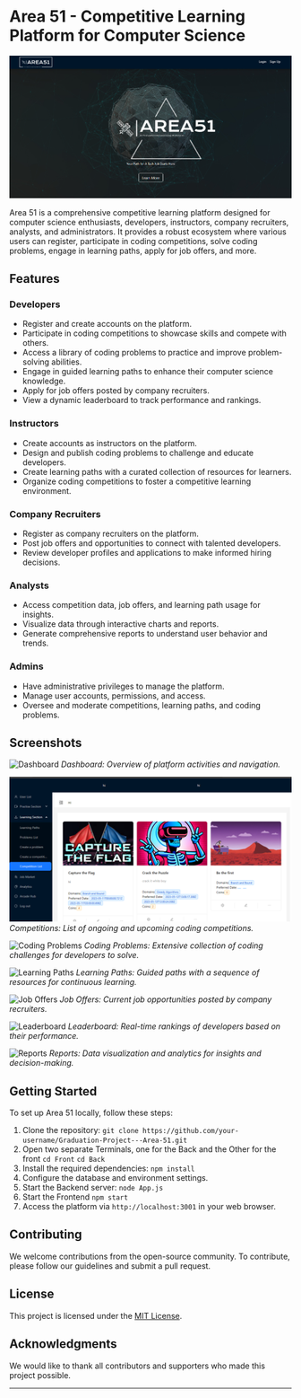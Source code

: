 # Area 51 - Competitive Learning Platform for Computer Science

![Logo](screenshots/landingpage.PNG)

Area 51 is a comprehensive competitive learning platform designed for computer science enthusiasts, developers, instructors, company recruiters, analysts, and administrators. It provides a robust ecosystem where various users can register, participate in coding competitions, solve coding problems, engage in learning paths, apply for job offers, and more.

## Features

### Developers

- Register and create accounts on the platform.
- Participate in coding competitions to showcase skills and compete with others.
- Access a library of coding problems to practice and improve problem-solving abilities.
- Engage in guided learning paths to enhance their computer science knowledge.
- Apply for job offers posted by company recruiters.
- View a dynamic leaderboard to track performance and rankings.

### Instructors

- Create accounts as instructors on the platform.
- Design and publish coding problems to challenge and educate developers.
- Create learning paths with a curated collection of resources for learners.
- Organize coding competitions to foster a competitive learning environment.

### Company Recruiters

- Register as company recruiters on the platform.
- Post job offers and opportunities to connect with talented developers.
- Review developer profiles and applications to make informed hiring decisions.

### Analysts

- Access competition data, job offers, and learning path usage for insights.
- Visualize data through interactive charts and reports.
- Generate comprehensive reports to understand user behavior and trends.

### Admins

- Have administrative privileges to manage the platform.
- Manage user accounts, permissions, and access.
- Oversee and moderate competitions, learning paths, and coding problems.

## Screenshots

![Dashboard](screenshots/dashboard.PNG)
*Dashboard: Overview of platform activities and navigation.*

![Competitions](screenshots/competitions.PNG)
*Competitions: List of ongoing and upcoming coding competitions.*

![Coding Problems](screenshots/coding_problems.PNG)
*Coding Problems: Extensive collection of coding challenges for developers to solve.*

![Learning Paths](screenshots/learning_paths.PNG)
*Learning Paths: Guided paths with a sequence of resources for continuous learning.*

![Job Offers](screenshots/job_offers.PNG)
*Job Offers: Current job opportunities posted by company recruiters.*

![Leaderboard](screenshots/leaderboard.PNG)
*Leaderboard: Real-time rankings of developers based on their performance.*

![Reports](screenshots/reports.PNG)
*Reports: Data visualization and analytics for insights and decision-making.*

## Getting Started

To set up Area 51 locally, follow these steps:

1. Clone the repository: `git clone https://github.com/your-username/Graduation-Project---Area-51.git`
2. Open two separate Terminals, one for the Back and the Other for the front `cd Front` `cd Back`
4. Install the required dependencies: `npm install`
5. Configure the database and environment settings.
6. Start the Backend server: `node App.js`
7. Start the Frontend `npm start`
8. Access the platform via `http://localhost:3001` in your web browser.

## Contributing

We welcome contributions from the open-source community. To contribute, please follow our guidelines and submit a pull request.

## License

This project is licensed under the [MIT License](LICENSE).

## Acknowledgments

We would like to thank all contributors and supporters who made this project possible.

---


